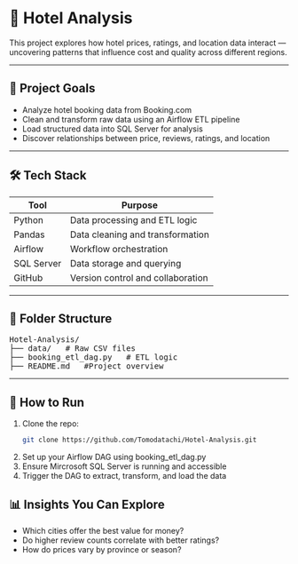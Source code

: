 # 🏨 Hotel Analysis

This project explores how hotel prices, ratings, and location data interact — uncovering patterns that influence cost and quality across different regions.

---

## 📌 Project Goals

- Analyze hotel booking data from Booking.com
- Clean and transform raw data using an Airflow ETL pipeline
- Load structured data into SQL Server for analysis
- Discover relationships between price, reviews, ratings, and location

---

## 🛠️ Tech Stack

| Tool         | Purpose                        |
|--------------|--------------------------------|
| Python       | Data processing and ETL logic  |
| Pandas       | Data cleaning and transformation |
| Airflow      | Workflow orchestration         |
| SQL Server   | Data storage and querying      |
| GitHub       | Version control and collaboration |

---

## 📂 Folder Structure
<pre>
Hotel-Analysis/ 
├── data/   # Raw CSV files 
├── booking_etl_dag.py   # ETL logic 
├── README.md   #Project overview
</pre>
---

## 🚀 How to Run

1. Clone the repo:
   ```bash
   git clone https://github.com/Tomodatachi/Hotel-Analysis.git
2. Set up your Airflow DAG using booking_etl_dag.py
3. Ensure Mircrosoft SQL Server is running and accessible
4. Trigger the DAG to extract, transform, and load the data

## 📊 Insights You Can Explore

- Which cities offer the best value for money?
- Do higher review counts correlate with better ratings?
- How do prices vary by province or season?

